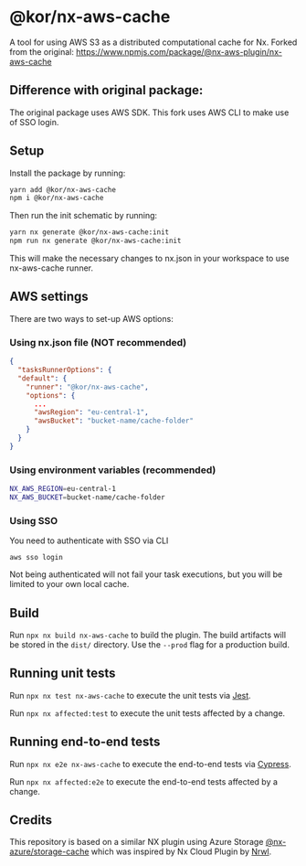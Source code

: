 # @kor/nx-aws-cache

A tool for using AWS S3 as a distributed computational cache for Nx.
Forked from the original: https://www.npmjs.com/package/@nx-aws-plugin/nx-aws-cache

## Difference with original package:

The original package uses AWS SDK. 
This fork uses AWS CLI to make use of SSO login.

## Setup

Install the package by running:

```bash
yarn add @kor/nx-aws-cache
npm i @kor/nx-aws-cache
```

Then run the init schematic by running:

```bash
yarn nx generate @kor/nx-aws-cache:init
npm run nx generate @kor/nx-aws-cache:init
```

This will make the necessary changes to nx.json in your workspace to use nx-aws-cache runner.

## AWS settings

There are two ways to set-up AWS options:

### Using nx.json file (NOT recommended)

```json
{
  "tasksRunnerOptions": {
  "default": {
    "runner": "@kor/nx-aws-cache",
    "options": {
      ...
      "awsRegion": "eu-central-1",
      "awsBucket": "bucket-name/cache-folder"
    }
  }
}
```

### Using environment variables (**recommended**)

```bash
NX_AWS_REGION=eu-central-1
NX_AWS_BUCKET=bucket-name/cache-folder
```

### Using SSO

You need to authenticate with SSO via CLI

```aws sso login```

Not being authenticated will not fail your task executions, but you will be limited to your own local cache.

## Build

Run `npx nx build nx-aws-cache` to build the plugin. The build artifacts will be stored in the `dist/` directory. Use the `--prod` flag for a production build.

## Running unit tests

Run `npx nx test nx-aws-cache` to execute the unit tests via [Jest](https://jestjs.io).

Run `npx nx affected:test` to execute the unit tests affected by a change.

## Running end-to-end tests

Run `npx nx e2e nx-aws-cache` to execute the end-to-end tests via [Cypress](https://www.cypress.io).

Run `npx nx affected:e2e` to execute the end-to-end tests affected by a change.

## Credits

This repository is based on a similar NX plugin using Azure Storage [@nx-azure/storage-cache](https://github.com/microsoft/nx-azure) which was inspired by Nx Cloud Plugin by [Nrwl](https://github.com/nrwl/nx). 
